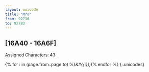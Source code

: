 ```yaml
---
layout: unicode
title: "Mro"
from: 92736
to: 92783
---
```


## 	[16A40 - 16A6F]

Assigned Characters: 43

{% for i in (page.from..page.to) %}<i>&#{{i}};</i>{% endfor %}
{:.unicodes}
